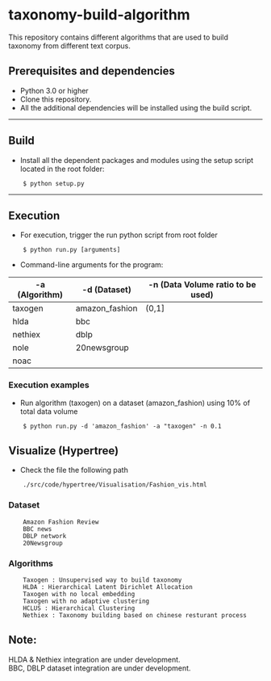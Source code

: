 # taxonomy-build-algorithm
This repository contains different algorithms that are used to build taxonomy from different text corpus.

## Prerequisites and dependencies

- Python 3.0 or higher
- Clone this repository.
- All the additional dependencies will be installed using the build script.

___

## Build

- Install all the dependent packages and modules using the setup script located in the root folder:
```
    $ python setup.py
```

___

## Execution

- For execution, trigger the run python script from root folder

```
    $ python run.py [arguments]
```

- Command-line arguments for the program:

 | -a (Algorithm) | -d (Dataset) |  -n (Data Volume ratio to be used)
 | -------- | -------- | -------- |
 | taxogen    | amazon_fashion  | (0,1] |
 | hlda       | bbc             |  |
 | nethiex    | dblp            |  |
 | nole       | 20newsgroup     |  |
 | noac       |                 |  |


### Execution examples

- Run algorithm (taxogen) on a dataset (amazon_fashion) using 10% of total data volume

```
    $ python run.py -d 'amazon_fashion' -a "taxogen" -n 0.1

```

## Visualize (Hypertree)

- Check the file the following path 

```
    ./src/code/hypertree/Visualisation/Fashion_vis.html
```

### Dataset
```
    Amazon Fashion Review
    BBC news
    DBLP network
    20Newsgroup
```
### Algorithms
```
    Taxogen : Unsupervised way to build taxonomy
    HLDA : Hierarchical Latent Dirichlet Allocation
    Taxogen with no local embedding
    Taxogen with no adaptive clustering
    HCLUS : Hierarchical Clustering
    Nethiex : Taxonomy building based on chinese resturant process
```
## Note:

HLDA & Nethiex integration are under development.<br/>
BBC, DBLP dataset integration are under development.
